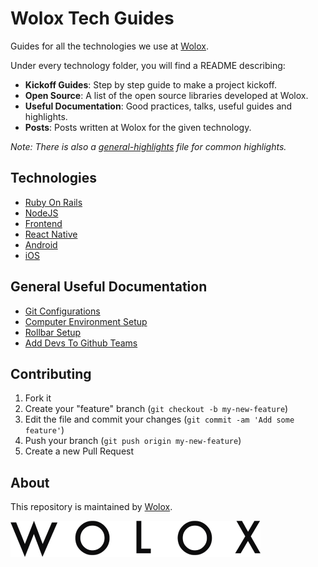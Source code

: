 # Wolox Tech Guides

Guides for all the technologies we use at [Wolox](http://wolox.com.ar).

Under every technology folder, you will find a README describing:

- **Kickoff Guides**: Step by step guide to make a project kickoff.
- **Open Source**: A list of the open source libraries developed at Wolox.
- **Useful Documentation**: Good practices, talks, useful guides and highlights.
- **Posts**: Posts written at Wolox for the given technology.

*Note: There is also a [general-highlights](./general/docs/general-highlights.md) file for common highlights.*

## Technologies

- [Ruby On Rails](./RubyOnRails/README.md)
- [NodeJS](./NodeJS/README.md)
- [Frontend](./Frontend/README.md)
- [React Native](./ReactNative/README.md)
- [Android](./Android/README.md)
- [iOS](./iOS/README.md)

## General Useful Documentation

- [Git Configurations](./general/docs/git-configurations.md)
- [Computer Environment Setup](./general/docs/setup-environment.md)
- [Rollbar Setup](./general/docs/rollbar-setup.md)
- [Add Devs To Github Teams](./general/scripts/add-devs-to-team.rb)

## Contributing

1. Fork it
2. Create your "feature" branch (`git checkout -b my-new-feature`)
3. Edit the file and commit your changes (`git commit -am 'Add some feature'`)
7. Push your branch (`git push origin my-new-feature`)
8. Create a new Pull Request

## About

This repository is maintained by [Wolox](http://www.wolox.com.ar).

![Wolox](https://raw.githubusercontent.com/Wolox/press-kit/master/logos/logo_banner.png)
